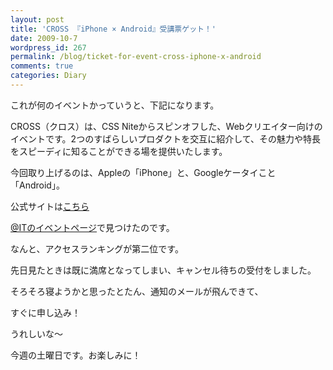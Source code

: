 ```yaml
---
layout: post
title: 'CROSS 『iPhone × Android』受講票ゲット！'
date: 2009-10-7
wordpress_id: 267
permalink: /blog/ticket-for-event-cross-iphone-x-android
comments: true
categories: Diary
---
```

<p>これが何のイベントかっていうと、下記になります。</p>
<p>CROSS（クロス）は、CSS Niteからスピンオフした、Webクリエイター向けのイベントです。2つのすばらしいプロダクトを交互に紹介して、その魅力や特長をスピーディに知ることができる場を提供いたします。</p>
<p>今回取り上げるのは、Appleの「iPhone」と、Googleケータイこと「Android」。</p>
<p>公式サイトは<a href="http://h2o-space.jp/cross/vol01/" target="_blank">こちら</a></p>
<p><a href="http://www.atmarkit.co.jp/event/" target="_blank">@ITのイベントページ</a>で見つけたのです。</p>
<p>なんと、アクセスランキングが第二位です。</p>
<p>先日見たときは既に満席となってしまい、キャンセル待ちの受付をしました。</p>
<p>そろそろ寝ようかと思ったとたん、通知のメールが飛んできて、</p>
<p>すぐに申し込み！</p>
<p>うれしいな～</p>
<p>今週の土曜日です。お楽しみに！</p>
